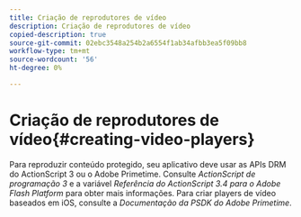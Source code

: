 ```yaml
---
title: Criação de reprodutores de vídeo
description: Criação de reprodutores de vídeo
copied-description: true
source-git-commit: 02ebc3548a254b2a6554f1ab34afbb3ea5f09bb8
workflow-type: tm+mt
source-wordcount: '56'
ht-degree: 0%

---
```


# Criação de reprodutores de vídeo{#creating-video-players}

Para reproduzir conteúdo protegido, seu aplicativo deve usar as APIs DRM do ActionScript 3 ou o Adobe Primetime. Consulte *ActionScript de programação 3* e a variável *Referência do ActionScript 3.4 para o Adobe Flash Platform* para obter mais informações. Para criar players de vídeo baseados em iOS, consulte a *Documentação da PSDK do Adobe Primetime*.
